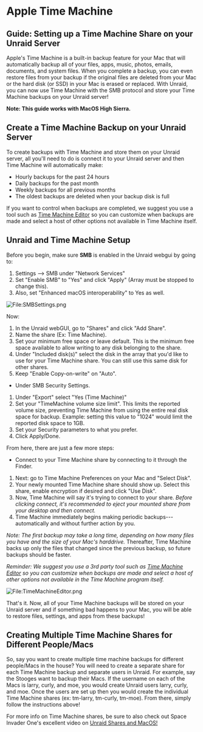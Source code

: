 # Apple Time Machine

## Guide: Setting up a Time Machine Share on your Unraid Server

Apple's Time Machine is a built-in backup feature for your Mac that will
automatically backup all of your files, apps, music, photos, emails,
documents, and system files. When you complete a backup, you can even
restore files from your backup if the original files are deleted from
your Mac or the hard disk (or SSD) in your Mac is erased or replaced.
With Unraid, you can now use Time Machine with the SMB protocol and
store your Time Machine backups on your Unraid server!

**Note: This guide works with MacOS High Sierra.**

## Create a Time Machine Backup on your Unraid Server

To create backups with Time Machine and store them on your Unraid
server, all you'll need to do is connect it to your Unraid server and
then Time Machine will automatically make:

- Hourly backups for the past 24 hours
- Daily backups for the past month
- Weekly backups for all previous months
- The oldest backups are deleted when your backup disk is full

If you want to control when backups are completed, we suggest you use a
tool such as [Time Machine
Editor](https://tclementdev.com/timemachineeditor/) so you can customize
when backups are made and select a host of other options not available
in Time Machine itself.

## Unraid and Time Machine Setup

Before you begin, make sure **SMB** is enabled in the Unraid webgui by
going to:

1. Settings \--\> SMB under "Network Services"
2. Set "Enable SMB" to "Yes" and click "Apply" (Array must be stopped
   to change this).
3. Also, set "Enhanced macOS interoperability" to Yes as well.

![](/docs/legacy/SMBSettings.png "File:SMBSettings.png")

Now:

1. In the Unraid webGUI, go to "Shares" and click "Add Share".
2. Name the share (Ex: Time Machine).
3. Set your minimum free space or leave default. This is the minimum
   free space available to allow writing to any disk belonging to the
   share.
4. Under "Included disk(s)" select the disk in the array that you'd
   like to use for your Time Machine share. You can still use this same
   disk for other shares.
5. Keep "Enable Copy-on-write" on "Auto".

- Under SMB Security Settings.

1. Under "Export" select "Yes (Time Machine)"
2. Set your "TimeMachine volume size limit". This limits the reported
   volume size, preventing Time Machine from using the entire real disk
   space for backup. Example: setting this value to "1024" would
   limit the reported disk space to 1GB.
3. Set your Security parameters to what you prefer.
4. Click Apply/Done.

From here, there are just a few more steps:

- Connect to your Time Machine share by connecting to it through the
  Finder.

1. Next: go to Time Machine Preferences on your Mac and "Select Disk".
2. Your newly mounted Time Machine share should show up. Select this
   share, enable encryption if desired and click "Use Disk".
3. Now, Time Machine will say it's trying to connect to your share.
   _Before clicking connect, it's recommended to eject your mounted
   share from your desktop and then connect._
4. Time Machine immediately begins making periodic
   backups---automatically and without further action by you.

_Note: The first backup may take a long time, depending on how many
files you have and the size of your Mac's harddrive._ Thereafter, Time
Machine backs up only the files that changed since the previous backup,
so future backups should be faster.

_Reminder: We suggest you use a 3rd party tool such as [Time Machine
Editor](https://tclementdev.com/timemachineeditor/) so you can customize
when backups are made and select a host of other options not available
in the Time Machine program itself._

![](/docs/legacy/TimeMachineEditor.png "File:TimeMachineEditor.png")

That's it. Now, all of your Time Machine backups will be stored on your
Unraid server and if something bad happens to your Mac, you will be able
to restore files, settings, and apps from these backups!

## Creating Multiple Time Machine Shares for Different People/Macs

So, say you want to create multiple time machine backups for different
people/Macs in the house? You will need to create a separate share for
each Time Machine backup and separate users in Unraid. For example, say
the Stooges want to backup their Macs. If the username on each of the
Macs is larry, curly, and moe, you would create Unraid users larry,
curly, and moe. Once the users are set up then you would create the
individual Time Machine shares (ex: tm-larry, tm-curly, tm-moe). From
there, simply follow the instructions above!

For more info on Time Machine shares, be sure to also check out Space
Invader One's excellent video on [Unraid Shares and
MacOS!](https://www.youtube.com/watch?v=5J955nNIdo0&feature=youtu.be)
